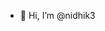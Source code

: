 - 👋 Hi, I’m @nidhik3


<!---
nidhik3/nidhik3 is a ✨ special ✨ repository because its `README.md` (this file) appears on your GitHub profile.
You can click the Preview link to take a look at your changes.
--->
